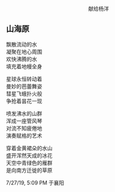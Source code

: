<p align="center">献给杨洋</p>

## 山海原

飘散流动的水<br>
凝聚在地心周围<br>
欢快沸腾的水<br>
填充着地幔全身<br>

星球永恒转动着<br>
曼妙的芭蕾舞姿<br>
彗星飞蛾扑火般<br>
争抢着昙花一现<br>

喷发沸水的山群<br>
浑成一座管风琴<br>
对流不知疲倦地<br>
演奏赋格的艺术<br>

穿着金黄裙朵的水山<br>
盛开浑然天成的冰花<br>
天空中青绿色的雁群<br>
是向南方迁徙的草原<br>

7/27/19, 5:09 PM 于襄阳<br>

